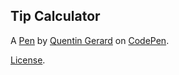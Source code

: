 Tip Calculator
--------------


A [Pen](http://codepen.io/GalaxyDefender/pen/wJqvwm) by [Quentin Gerard](http://codepen.io/GalaxyDefender) on [CodePen](http://codepen.io/).

[License](http://codepen.io/GalaxyDefender/pen/wJqvwm/license).